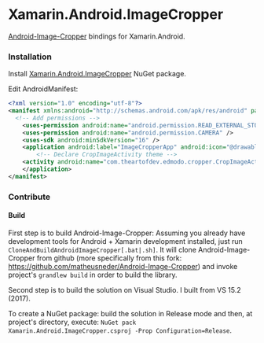 # Xamarin.Android.ImageCropper

[Android-Image-Cropper](https://github.com/ArthurHub/Android-Image-Cropper) bindings for Xamarin.Android.

### Installation

Install [Xamarin.Android.ImageCropper](https://www.nuget.org/packages/Xamarin.Android.ImageCropper/) NuGet package.

Edit AndroidManifest:
```xml
<?xml version="1.0" encoding="utf-8"?>
<manifest xmlns:android="http://schemas.android.com/apk/res/android" package="Xamarin.Android.ImageCropper.App.Xamarin.Android.ImageCropper.App" android:versionCode="1" android:versionName="1.0" android:installLocation="auto">
  <!-- Add permissions -->
	<uses-permission android:name="android.permission.READ_EXTERNAL_STORAGE" />
	<uses-permission android:name="android.permission.CAMERA" />
	<uses-sdk android:minSdkVersion="16" />
	<application android:label="ImageCropperApp" android:icon="@drawable/ic_launcher">
		<!-- Declare CropImageActivity theme -->
    <activity android:name="com.theartofdev.edmodo.cropper.CropImageActivity" android:theme="@style/Base.Theme.AppCompat" />
	</application>
</manifest>
```

### Contribute

#### Build

First step is to build Android-Image-Cropper: Assuming you already have development tools for Android + Xamarin development installed, just run `CloneAndBuildAndroidImageCropper[.bat|.sh]`. It will clone Android-Image-Cropper from github (more specifically from this fork: https://github.com/matheusneder/Android-Image-Cropper) and invoke project's `grandlew build` in order to build the library.

Second step is to build the solution on Visual Studio. I built from VS 15.2 (2017).

To create a NuGet package: build the solution in Release mode and then, at project's directory, execute: `NuGet pack Xamarin.Android.ImageCropper.csproj -Prop Configuration=Release`.
